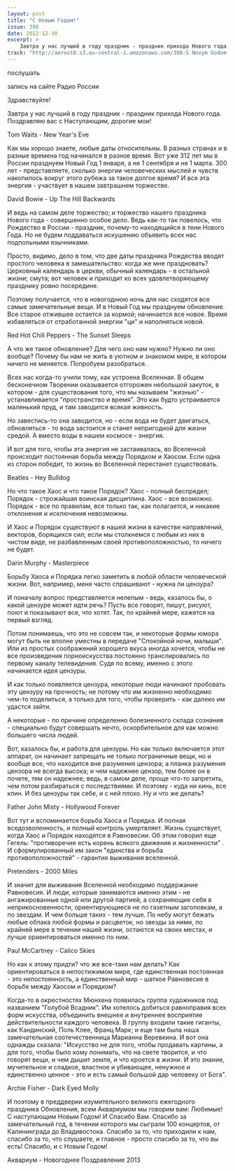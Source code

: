 ```yaml
---
layout: post
title: "С Новым Годом!"
issue: 398
date: 2012-12-30
excerpt: >
    Завтра у нас лучший в году праздник - праздник прихода Нового года. Поздравляю вас с Наступающим, дорогие мои!
track: "http://aerost8.s3.eu-central-1.amazonaws.com/398-S Novym Godom!.mp3"
---
```


послушать

запись на сайте Радио России

Здравствуйте!

Завтра у нас лучший в году праздник - праздник прихода Нового года. Поздравляю вас с Наступающим, дорогие мои!

Tom Waits - New Year's Eve

Как мы хорошо знаете, любые даты относительны. В разных странах и в разные времена год начинался в разное время. Вот уже 312 лет мы в России празднуем Новый Год 1 января, а не 1 сентября и не 1 марта. 300 лет - представляете, сколько энергии человеческих мыслей и чувств накопилось вокруг этого рубежа за такое долгое время? И вся эта энергия - участвует в нашем завтрашнем торжестве.

David Bowie - Up The Hill Backwards

И ведь на самом деле торжество; и торжество нашего праздника Нового года - совершенно особое дело. Ведь как-то так повелось, что Рождество в России - праздник, почему-то находящийся в тени Нового Года. Но не будем поддаваться искушению объявить всех нас подпольными язычниками.

Просто, видимо, дело в том, что две даты праздника Рождества вводят простого человека в замешательство: когда же мне праздновать? Церковный календарь в церкви, обычный календарь - в остальной жизни; смута; вот человек и приходит ко всех удовлетворяющему празднику ровно посередине.

Поэтому получается, что в новогоднюю ночь для нас сходятся все самые замечательные вещи. И в Новый Год мы празднуем обновление. Все старое отжившее остается за кормой; начинается все новое. Время избавляться от отработанной энергии "ци" и наполняться новой.

Red Hot Chili Peppers - The Sunset Sleeps

А что же такое обновление? Для чего оно нам нужно? Нужно ли оно вообще? Почему бы нам не жить в уютном и знакомом мире, в котором ничего не меняется. Попробуем разобраться.

Всех нас когда-то учили тому, как устроена Вселенная. В общем бесконечном Творении оказывается отгорожен небольшой закуток, в котором - для существования того, что мы называем "жизнью" - устанавливается "пространство и время". Это как будто устраивается маленький пруд, и там заводится всякая живность.

Но завестись-то она заводится, но - если вода не будет двигаться, обновляться - то вода застоится и станет непригодной для жизни средой. А вместо воды в нашем космосе - энергия.

И вот для того, чтобы эта энергия не застаивалась, во Вселенной происходит постоянная борьба между Порядком и Хаосом. Если одна из сторон победит, то жизнь во Вселенной перестанет существовать.

Beatles - Hey Bulldog

Но что такое Хаос и что такое Порядок? Хаос - полный беспредел; Порядок - строжайшая воинская дисциплина. Хаос - все возможно. Порядок - все по правилам, все только так, как полагается, и никакие отклонения и исключения невозможны.

И Хаос и Порядок существуют в нашей жизни в качестве направлений, векторов, борящихся сил; если мы столкнемся с любым из них в чистом виде, не разбавленным своей противоположностью, то ничего не будет.

Darin Murphy - Masterpiece

Борьбу Хаоса и Порядка легко заметить в любой области человеческой жизни. Вот, например, меня часто спрашивают - нужна ли цензура?

И поначалу вопрос представляется нелепым - ведь, казалось бы, о какой цензуре может идти речь? Пусть все говорят, пишут, рисуют, поют и показывают все, что хотят. Так, по крайней мере, кажется на первый взгляд.

Потом понимаешь, что это не совсем так, и некоторые формы юмора могут быть не вполне уместны в передаче "Спокойной ночи, малыши". Или из простых соображений хорошего вкуса иногда хочется, чтобы не все произведения порноискусства постоянно транслировались по первому каналу телевидения. Судя по всему, именно с этого начинается идея цензуры.

И как только появляется цензура, некоторые люди начинают пробовать эту цензуру на прочность; не потому что им жизненно необходимо чем-то поделиться, а только для того, чтобы проверить - как далеко им удастся зайти.

А некоторые - по причине определенно болезненного склада сознания - специально будут совершать нечто, оскорбительное для как можно большего числа людей.

Вот, казалось бы, и работа для цензуры. Но как только включается этот аппарат, он начинает запрещать не только пограничные вещи, но и вообще все, что находится вне разумения цензора; а планка разумения цензора не всегда высока; и чем надежнее цензор, тем более он в почете, тем он надежнее; ведь, в самом деле, проще что-то запретить, чем потом разбираться с последствиями. И поэтому - куда ни кинь, все клин. И без цензуры так себе, и с ней плохо. Ну и что же делать?

Father John Misty - Hollywood Forever

Вот тут и вспоминается борьба Хаоса и Порядка. И полная вседозволенность, и полный контроль умертвляет. Жизнь существует, когда Хаос и Порядок находятся в Равновесии. Об этом говорил еще Гегель: "противоречие есть корень всякого движения и жизненности" . И сформулированный им закон "единства и борьба противоположностей" - гарантия выживания вселенной.

Pretenders - 2000 Miles

И значит для выживания Вселенной необходимо поддержание Равновесия. И люди, которые занимаются именно этим - не ангажированные одной или другой партией, а сохраняющие себя в неприкосновенности, ориентирующиеся не по газетным заголовкам, а по звездам. И чем больше таких - тем лучше. По небу могут бежать любые облака любой формы и расцветок, но звезды за ними, по крайней мере в течении нашей жизни, остаются на своих местах, и лучше ориентироваться именно по ним.

Paul McCartney - Calico Skies

Но как к этому придти? что же все-таки нам делать? Как ориентироваться в непостижимом мире, где единственная постоянная - это непостоянность, а единственный мир - шаткое Равновесие в борьбе между Хаосом и Порядком?

Когда-то в окрестностях Мюнхена появилась группа художников под названием "Голубой Всадник". Им хотелось добиться равноправия всех форм искусства, объединить внешнее и внутреннее восприятие действительности каждого человека. В группу входили такие гиганты, как Кандинский, Поль Клее, Франц Марк; и еще там была наша замечательная соотечественница Марианна Веревкина. И вот она однажды сказала: "Искусство не для того, чтобы продавать картины, а для того, чтобы было кому понимать, что на свете творится, и что говорят вещи, и чем дышит земля, и что кроется в жизни. И это знание, мучительное и сладкое, властное и убивающее, ненужное и единственно ценное - это и есть самый большой дар человеку от Бога".

Archie Fisher - Dark Eyed Molly

И поэтому в преддверии изумительного великого ежегодного праздника Обновления, всем Аквариумом мы говорим вам: Любимые! С наступающим Новым Годом! И Спасибо Вам. Спасибо за замечательный год, в течении которого мы сыграли 100 концертов, от Калининграда до Владивостока. Спасибо за то, что приходили к нам, спасибо за то, что слушаете, и главное - просто спасибо за то, что вы есть! Спасибо, и с Новым Годом!

Аквариум - Новогоднее Поздравление 2013
